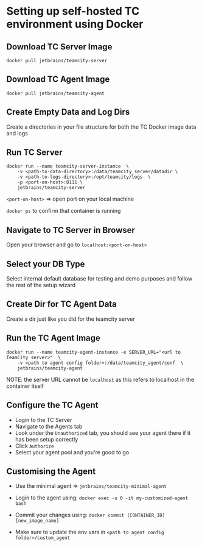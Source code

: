 # Setting up self-hosted TC environment using Docker

## Download TC Server Image
`docker pull jetbrains/teamcity-server`

## Download TC Agent Image
`docker pull jetbrains/teamcity-agent`

## Create Empty Data and Log Dirs
Create a directories in your file structure for both the TC Docker image data and logs

## Run TC Server
```
docker run --name teamcity-server-instance  \
    -v <path-to-data-directory>:/data/teamcity_server/datadir \
    -v <path-to-logs-directory>:/opt/teamcity/logs  \
    -p <port-on-host>:8111 \
    jetbrains/teamcity-server
```

`<port-on-host>` => open port on your local machine

`docker ps` to confirm that container is running

## Navigate to TC Server in Browser

Open your browser and go to `localhost:<port-on-host>`

## Select your DB Type

Select internal default database for testing and demo purposes and follow the rest of the setup wizard

## Create Dir for TC Agent Data
Create a dir just like you did for the teamcity server

## Run the TC Agent Image

```
docker run --name teamcity-agent-instance -e SERVER_URL="<url to TeamCity server>"  \ 
    -v <path to agent config folder>:/data/teamcity_agent/conf  \      
    jetbrains/teamcity-agent
```

NOTE: the server URL cannot be `localhost` as this refers to localhost in the container itself

## Configure the TC Agent

- Login to the TC Server
- Navigate to the Agents tab
- Look under the `Unauthorized` tab, you should see your agent there if it has been setup correctly
- Click `Authorize`
- Select your agent pool and you're good to go

## Customising the Agent
- Use the minimal agent => `jetbrains/teamcity-minimal-agent`
- Login to the agent using:
	`docker exec -u 0 -it my-customized-agent bash`
- Commit your changes using:
	`docker commit [CONTAINER_ID] [new_image_name]`
	
- Make sure to update the env vars in `<path to agent config folder>/custom_agent`
